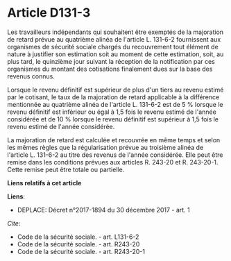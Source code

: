 # Article D131-3

Les travailleurs indépendants qui souhaitent être exemptés de la majoration de retard prévue au quatrième alinéa de l'article
L. 131-6-2  fournissent aux organismes de sécurité sociale chargés du recouvrement tout élément de nature à justifier son
estimation soit au moment de cette estimation, soit, au plus tard, le quinzième jour suivant la réception de la notification
par ces organismes du montant des cotisations finalement dues sur la base des revenus connus.

Lorsque le revenu définitif est supérieur de plus d'un tiers au revenu estimé par le cotisant, le taux de la majoration de
retard applicable à la différence mentionnée au quatrième alinéa de l'article L. 131-6-2 est de 5 % lorsque le revenu
définitif est inférieur ou égal à 1,5 fois le revenu estimé de l'année considérée et de 10 % lorsque le revenu définitif est
supérieur à 1,5 fois le revenu estimé de l'année considérée.

La majoration de retard est calculée et recouvrée en même temps et selon les mêmes règles que la régularisation prévue au
troisième alinéa de l'article L. 131-6-2 au titre des revenus de l'année considérée. Elle peut être remise dans les
conditions prévues aux articles R. 243-20 et R. 243-20-1. Cette remise peut être totale ou partielle.

**Liens relatifs à cet article**

**Liens**:

  - DEPLACE: Décret n°2017-1894 du 30 décembre 2017 - art. 1

_Cite_:

  - Code de la sécurité sociale. - art. L131-6-2
  - Code de la sécurité sociale. - art. R243-20
  - Code de la sécurité sociale. - art. R243-20-1
